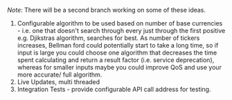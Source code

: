 _Note:_ There will be a second branch working on some of these ideas.

1. Configurable algorithm to be used based on number of base currencies - i.e. one that doesn't search through every just through the first positive e.g. Djikstras algorithm, searches for best. As number of tickers increases, Bellman ford could potentially start to take a long time, so if input is large you could choose one algorithm that decreases the time spent calculating and return a result factor (i.e. service deprecation), whereas for smaller inputs maybe you could improve QoS and use your more accurate/ full algorithm.
2. Live Updates, multi threaded
3. Integration Tests - provide configurable API call address for testing.
